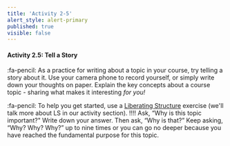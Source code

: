 ```yaml
---
title: 'Activity 2-5'
alert_style: alert-primary
published: true
visible: false
---
```


#### Activity 2.5: Tell a Story

:fa-pencil: As a practice for writing about a topic in your course, try telling a story about it.  Use your camera phone to record yourself, or simply write down your thoughts on paper.  Explain the key concepts about a course topic - sharing what makes it interesting *for you!*

:fa-pencil: To help you get started, use a [Liberating Structure](http://www.liberatingstructures.com/ls-menu) exercise (we'll talk more about LS in our activity section).
!!!! Ask, “Why is this topic important?" Write down your answer. Then ask, “Why is that?” Keep asking, “Why? Why? Why?” up to nine times or you can go no deeper because you have reached the fundamental purpose for this topic.
